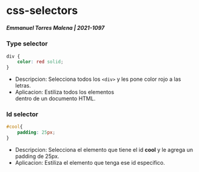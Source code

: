 # css-selectors
##### Emmanuel Torres Malena | 2021-1097


### Type selector

```css
div {
    color: red solid;
}
```
- Descripcion: Selecciona todos los ```<div>``` y les pone color rojo a las letras.
- Aplicacion: Estiliza todos los elementos <div> dentro de un documento HTML.

 ### Id selector

```css
#cool{
    padding: 25px;
}
```

- Descripcion: Selecciona el elemento que tiene el id **cool** y le agrega un padding de 25px.
- Aplicacion: Estiliza el elemento que tenga ese id especifico. 
